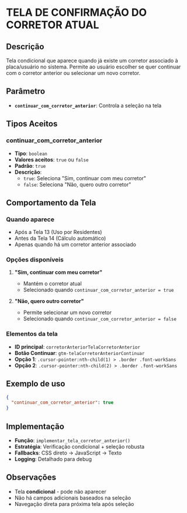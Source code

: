 # TELA DE CONFIRMAÇÃO DO CORRETOR ATUAL

## Descrição
Tela condicional que aparece quando já existe um corretor associado à placa/usuário no sistema. Permite ao usuário escolher se quer continuar com o corretor anterior ou selecionar um novo corretor.

## Parâmetro
- **`continuar_com_corretor_anterior`**: Controla a seleção na tela

## Tipos Aceitos

### continuar_com_corretor_anterior
- **Tipo**: `boolean`
- **Valores aceitos**: `true` ou `false`
- **Padrão**: `true`
- **Descrição**: 
  - `true`: Seleciona "Sim, continuar com meu corretor"
  - `false`: Seleciona "Não, quero outro corretor"

## Comportamento da Tela

### Quando aparece
- Após a Tela 13 (Uso por Residentes)
- Antes da Tela 14 (Cálculo automático)
- Apenas quando há um corretor anterior associado

### Opções disponíveis
1. **"Sim, continuar com meu corretor"**
   - Mantém o corretor atual
   - Selecionado quando `continuar_com_corretor_anterior = true`

2. **"Não, quero outro corretor"**
   - Permite selecionar um novo corretor
   - Selecionado quando `continuar_com_corretor_anterior = false`

### Elementos da tela
- **ID principal**: `corretorAnteriorTelaCorretorAnterior`
- **Botão Continuar**: `gtm-telaCorretorAnteriorContinuar`
- **Opção 1**: `.cursor-pointer:nth-child(1) > .border .font-workSans`
- **Opção 2**: `.cursor-pointer:nth-child(2) > .border .font-workSans`

## Exemplo de uso

```json
{
  "continuar_com_corretor_anterior": true
}
```

## Implementação
- **Função**: `implementar_tela_corretor_anterior()`
- **Estratégia**: Verificação condicional + seleção robusta
- **Fallbacks**: CSS direto → JavaScript → Texto
- **Logging**: Detalhado para debug

## Observações
- Tela **condicional** - pode não aparecer
- Não há campos adicionais baseados na seleção
- Navegação direta para próxima tela após seleção
